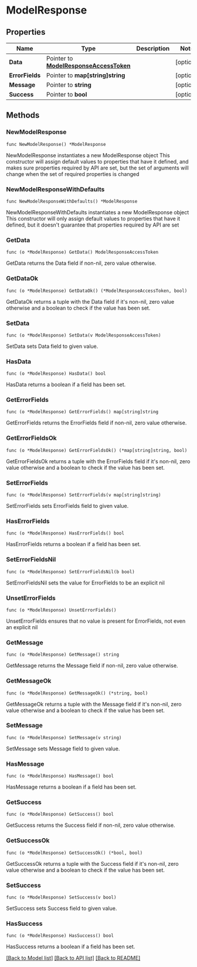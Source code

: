 # ModelResponse

## Properties

Name | Type | Description | Notes
------------ | ------------- | ------------- | -------------
**Data** | Pointer to [**ModelResponseAccessToken**](ModelResponseAccessToken.md) |  | [optional] 
**ErrorFields** | Pointer to **map[string]string** |  | [optional] 
**Message** | Pointer to **string** |  | [optional] 
**Success** | Pointer to **bool** |  | [optional] 

## Methods

### NewModelResponse

`func NewModelResponse() *ModelResponse`

NewModelResponse instantiates a new ModelResponse object
This constructor will assign default values to properties that have it defined,
and makes sure properties required by API are set, but the set of arguments
will change when the set of required properties is changed

### NewModelResponseWithDefaults

`func NewModelResponseWithDefaults() *ModelResponse`

NewModelResponseWithDefaults instantiates a new ModelResponse object
This constructor will only assign default values to properties that have it defined,
but it doesn't guarantee that properties required by API are set

### GetData

`func (o *ModelResponse) GetData() ModelResponseAccessToken`

GetData returns the Data field if non-nil, zero value otherwise.

### GetDataOk

`func (o *ModelResponse) GetDataOk() (*ModelResponseAccessToken, bool)`

GetDataOk returns a tuple with the Data field if it's non-nil, zero value otherwise
and a boolean to check if the value has been set.

### SetData

`func (o *ModelResponse) SetData(v ModelResponseAccessToken)`

SetData sets Data field to given value.

### HasData

`func (o *ModelResponse) HasData() bool`

HasData returns a boolean if a field has been set.

### GetErrorFields

`func (o *ModelResponse) GetErrorFields() map[string]string`

GetErrorFields returns the ErrorFields field if non-nil, zero value otherwise.

### GetErrorFieldsOk

`func (o *ModelResponse) GetErrorFieldsOk() (*map[string]string, bool)`

GetErrorFieldsOk returns a tuple with the ErrorFields field if it's non-nil, zero value otherwise
and a boolean to check if the value has been set.

### SetErrorFields

`func (o *ModelResponse) SetErrorFields(v map[string]string)`

SetErrorFields sets ErrorFields field to given value.

### HasErrorFields

`func (o *ModelResponse) HasErrorFields() bool`

HasErrorFields returns a boolean if a field has been set.

### SetErrorFieldsNil

`func (o *ModelResponse) SetErrorFieldsNil(b bool)`

 SetErrorFieldsNil sets the value for ErrorFields to be an explicit nil

### UnsetErrorFields
`func (o *ModelResponse) UnsetErrorFields()`

UnsetErrorFields ensures that no value is present for ErrorFields, not even an explicit nil
### GetMessage

`func (o *ModelResponse) GetMessage() string`

GetMessage returns the Message field if non-nil, zero value otherwise.

### GetMessageOk

`func (o *ModelResponse) GetMessageOk() (*string, bool)`

GetMessageOk returns a tuple with the Message field if it's non-nil, zero value otherwise
and a boolean to check if the value has been set.

### SetMessage

`func (o *ModelResponse) SetMessage(v string)`

SetMessage sets Message field to given value.

### HasMessage

`func (o *ModelResponse) HasMessage() bool`

HasMessage returns a boolean if a field has been set.

### GetSuccess

`func (o *ModelResponse) GetSuccess() bool`

GetSuccess returns the Success field if non-nil, zero value otherwise.

### GetSuccessOk

`func (o *ModelResponse) GetSuccessOk() (*bool, bool)`

GetSuccessOk returns a tuple with the Success field if it's non-nil, zero value otherwise
and a boolean to check if the value has been set.

### SetSuccess

`func (o *ModelResponse) SetSuccess(v bool)`

SetSuccess sets Success field to given value.

### HasSuccess

`func (o *ModelResponse) HasSuccess() bool`

HasSuccess returns a boolean if a field has been set.


[[Back to Model list]](../README.md#documentation-for-models) [[Back to API list]](../README.md#documentation-for-api-endpoints) [[Back to README]](../README.md)


